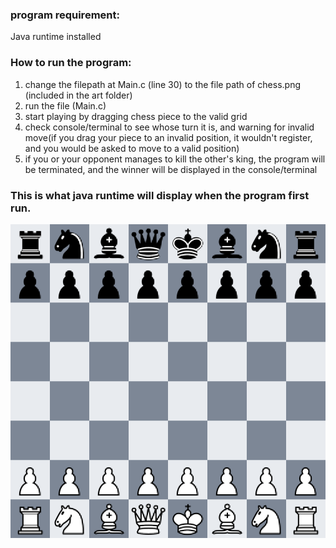 ### program requirement:
Java runtime installed
### How to run the program:
1. change the filepath at Main.c (line 30) to the file path of chess.png (included in the art folder)
2. run the file (Main.c)
3. start playing by dragging chess piece to the valid grid
4. check console/terminal to see whose turn it is, and warning for invalid move(if you drag your piece to an invalid position, it wouldn't register, and you would be asked to move to a valid position)
5. if you or your opponent manages to kill the other's king, the program will be terminated, and the winner will be displayed in the console/terminal
### This is what java runtime will display when the program first run.
![img.png](img.png)
